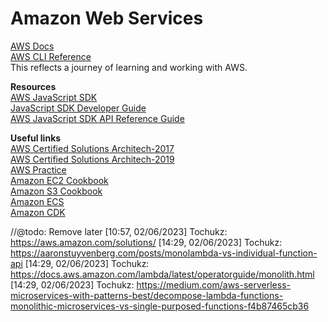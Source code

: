 # Amazon Web Services
[AWS Docs](https://docs.aws.amazon.com/)  
[AWS CLI Reference](https://awscli.amazonaws.com/v2/documentation/api/latest/reference/index.html)  
This reflects a journey of learning and working with AWS.  

__Resources__  
[AWS JavaScript SDK](https://aws.amazon.com/sdk-for-javascript/)   
[JavaScript SDK Developer Guide](https://docs.aws.amazon.com/sdk-for-javascript/v3/developer-guide/welcome.html)  
[AWS JavaScript SDK API Reference Guide](https://docs.aws.amazon.com/AWSJavaScriptSDK/v3/latest/index.html)   

__Useful links__   
[AWS Certified Solutions Architech-2017](https://github.com/Tochukz/Amazon-Web-Services/tree/master/AWS-Certified-Solutions-Architech-2017)  
[AWS Certified Solutions Architech-2019](https://github.com/Tochukz/Amazon-Web-Services/tree/master/AWS-Certified-Solutions-Architech-2019)  
[AWS Practice](https://github.com/Tochukz/AWS-Practice)   
[Amazon EC2 Cookbook](https://github.com/Tochukz/Amazon-EC2-Cookbook)  
[Amazon S3 Cookbook](https://github.com/Tochukz/Amazon-S3-Cookbook)  
[Amazon ECS](https://github.com/Tochukz/Amazon-ECS)   
[Amazon CDK](https://github.com/Tochukz/Amazon-CDK)


//@todo: Remove later
[10:57, 02/06/2023] Tochukz: https://aws.amazon.com/solutions/
[14:29, 02/06/2023] Tochukz: https://aaronstuyvenberg.com/posts/monolambda-vs-individual-function-api
[14:29, 02/06/2023] Tochukz: https://docs.aws.amazon.com/lambda/latest/operatorguide/monolith.html
[14:29, 02/06/2023] Tochukz: https://medium.com/aws-serverless-microservices-with-patterns-best/decompose-lambda-functions-monolithic-microservices-vs-single-purposed-functions-f4b87465cb36
